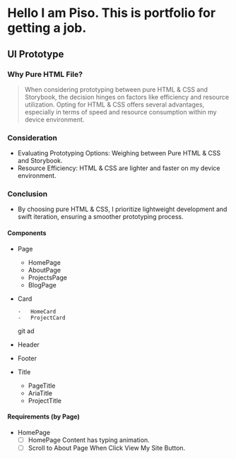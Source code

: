 # Hello I am Piso. This is portfolio for getting a job.

## UI Prototype

### Why Pure HTML File?

> When considering prototyping between pure HTML & CSS and Storybook, the decision hinges on factors like efficiency and resource utilization. Opting for HTML & CSS offers several advantages, especially in terms of speed and resource consumption within my device environment.

### Consideration

-   Evaluating Prototyping Options: Weighing between Pure HTML & CSS and Storybook.
-   Resource Efficiency: HTML & CSS are lighter and faster on my device environment.

### Conclusion

-   By choosing pure HTML & CSS, I prioritize lightweight development and swift iteration, ensuring a smoother prototyping process.

#### Components

-   Page

    -   HomePage
    -   AboutPage
    -   ProjectsPage
    -   BlogPage

-   Card

        -   HomeCard
        -   ProjectCard

    git ad

-   Header
-   Footer

-   Title
    -   PageTitle
    -   AriaTitle
    -   ProjectTitle

#### Requirements (by Page)

-   HomePage
    -   [ ] HomePage Content has typing animation.
    -   [ ] Scroll to About Page When Click View My Site Button.
